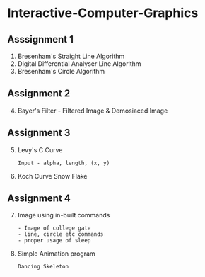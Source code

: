 #	Interactive-Computer-Graphics

##	Asssignment 1
1.	Bresenham's Straight Line Algorithm
2.	Digital Differential Analyser Line Algorithm
3.	Bresenham's Circle Algorithm

##	Assignment 2
4.	Bayer's Filter - Filtered Image & Demosiaced Image

##	Assignment 3
5.	Levy's C Curve
	```
	Input - alpha, length, (x, y)
	```
6.	Koch Curve Snow Flake

##	Assignment 4
7.	Image using in-built commands
	```
	- Image of college gate
	- line, circle etc commands
	- proper usage of sleep
	```
8.	Simple Animation program
	```
	Dancing Skeleton
	```
